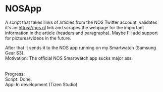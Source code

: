 # NOSApp

A script that takes links of articles from the NOS Twitter account, validates it's an https://nos.nl link and scrapes the webpage for the important information in the article (headers and paragraphs). Maybe I'll add support for pictures/videos in the future. 

After that it sends it to the NOS app running on my Smartwatch (Samsung Gear S3).\
Motivation: The official NOS Smartwatch app sucks major ass.\
\
\
Progress:\
Script: Done.\
App: In development (Tizen Studio)
